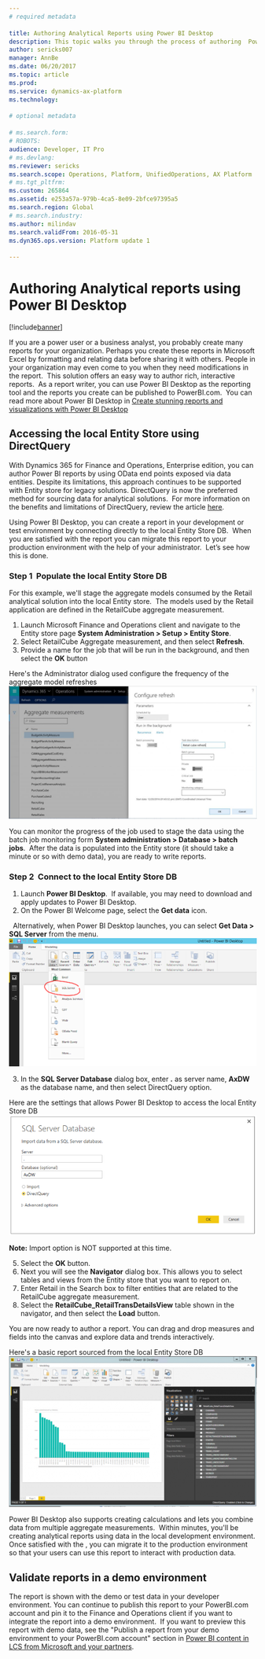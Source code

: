 ```yaml
---
# required metadata

title: Authoring Analytical Reports using Power BI Desktop
description: This topic walks you through the process of authoring  Power BI reports using the local Entity Store database. 
author: sericks007
manager: AnnBe
ms.date: 06/20/2017
ms.topic: article
ms.prod: 
ms.service: dynamics-ax-platform
ms.technology: 

# optional metadata

# ms.search.form: 
# ROBOTS: 
audience: Developer, IT Pro
# ms.devlang: 
ms.reviewer: sericks
ms.search.scope: Operations, Platform, UnifiedOperations, AX Platform
# ms.tgt_pltfrm: 
ms.custom: 265864
ms.assetid: e253a57a-979b-4ca5-8e09-2bfce97395a5
ms.search.region: Global
# ms.search.industry: 
ms.author: milindav
ms.search.validFrom: 2016-05-31
ms.dyn365.ops.version: Platform update 1

---
```


# Authoring Analytical reports using Power BI Desktop

[!include[banner](../includes/banner.md)]


If you are a power user or a business analyst, you probably create many reports for your organization. Perhaps you create these reports in Microsoft Excel by formatting and relating data before sharing it with others. People in your organization may even come to you when they need modifications in the report.  This solution offers an easy way to author rich, interactive reports.  As a report writer, you can use Power BI Desktop as the reporting tool and the reports you create can be published to PowerBI.com.  You can read more about Power BI Desktop in [Create stunning reports and visualizations with Power BI Desktop](https://powerbi.microsoft.com/en-us/desktop) 


## Accessing the local Entity Store using DirectQuery
With Dynamics 365 for Finance and Operations, Enterprise edition, you can author Power BI reports by using OData end points exposed via data entities. Despite its limitations, this approach continues to be supported with Entity store for legacy solutions. DirectQuery is now the preferred method for sourcing data for analytical solutions.  For more information on the benefits and limitations of DirectQuery, review the article [here](https://powerbi.microsoft.com/en-us/documentation/powerbi-desktop-use-directquery/).

Using Power BI Desktop, you can create a report in your development or test environment by connecting directly to the local Entity Store DB.  When you are satisfied with the report you can migrate this report to your production environment with the help of your administrator.  Let’s see how this is done.

### Step 1  Populate the local Entity Store DB
For this example, we'll stage the aggregate models consumed by the Retail analytical solution into the local Entity store.  The models used by the Retail application are defined in the RetailCube aggregate measurement. 

1) Launch Microsoft Finance and Operations client and navigate to the Entity store page **System Administration > Setup > Entity Store**. 
2) Select RetailCube Aggregate measurement, and then select **Refresh**. 
3) Provide a name for the job that will be run in the background, and then select the **OK** button

Here's the Administrator dialog used configure the frequency of the aggregate model refreshes
![Configure Aggregagate Measurement refresh](media/Configure-refresh.png)

You can monitor the progress of the job used to stage the data using the batch job monitoring form **System administration > Database > batch jobs**.  After the data is populated into the Entity store (it should take a minute or so with demo data), you are ready to write
reports. 
 

### Step 2  Connect to the local Entity Store DB
1) Launch **Power BI Desktop**.  If available, you may need to download and apply updates to Power BI Desktop. 
2) On the Power BI Welcome page, select the **Get data** icon. 

   Alternatively, when Power BI Desktop launches, you can select **Get Data > SQL Server** from the menu. 
   ![Power BI Desktop Get Data](media/Power-BI-Desktop-Get-Data.png)

3) In the **SQL Server Database** dialog box, enter **.** as server name, **AxDW** as the database name, and then select DirectQuery option. 

Here are the settings that allows Power BI Desktop to access the local Entity Store DB
![Connect to SQL Database](media/Connect-to-SQL-Database.png)

**Note:** Import option is NOT supported at this time.

5) Select the **OK** button. 
6) Next you will see the **Navigator** dialog box. This allows you to select tables and views from the Entity store that you want to report on. 
7) Enter Retail in the Search box to filter entities that are related to the RetailCube aggregate measurement.
8) Select the **RetailCube_RetailTransDetailsView** table shown in the navigator, and then select the **Load** button. 

You are now ready to author a report. You can drag and drop measures and fields into the canvas and explore data and trends interactively.  

Here's a basic report sourced from the local Entity Store DB
![Power BI Desktop Report](media/Power-BI-Desktop-Report.png)

Power BI Desktop also supports creating calculations and lets you combine data from multiple aggregate measurements.  Within minutes, you'll be creating analytical reports using data in the local development environment. Once satisfied with the , you can migrate it to the production environment so that your users can use this report to interact with production data.

## Validate reports in a demo environment

The report is shown with the demo or test data in your developer environment. You can continue to publish this report to your PowerBI.com account and pin it to the Finance and Operations client if you want to integrate the report into a demo environment.  If you want to preview this report with demo data, see the "Publish a report from your demo environment to your PowerBI.com account" section in [Power BI content in LCS from Microsoft and your partners](https://docs.microsoft.com/en-us/dynamics365/unified-operations/dev-itpro/analytics/power-bi-content-microsoft-partners).

